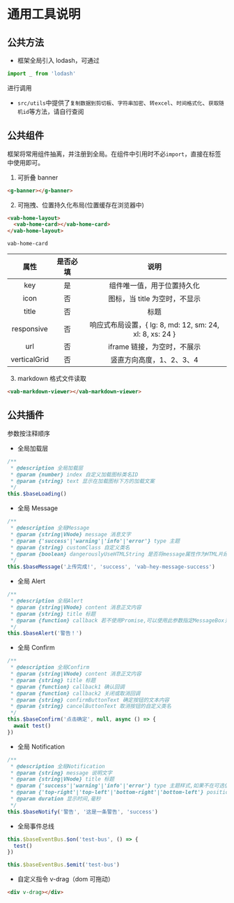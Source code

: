 # 通用工具说明

## 公共方法

- 框架全局引入 lodash，可通过

```js
import _ from 'lodash'
```

进行调用

- `src/utils`中提供了`复制数据到剪切板`、`字符串加密`、`转excel`、`时间格式化`、`获取随机id`等方法，请自行查阅

## 公共组件

框架将常用组件抽离，并注册到全局。在组件中引用时不必`import`，直接在标签中使用即可。

1. 可折叠 banner

```html
<g-banner></g-banner>
```

2. 可拖拽、位置持久化布局(位置缓存在浏览器中)

```html
<vab-home-layout>
  <vab-home-card></vab-home-card>
</vab-home-layout>
```

`vab-home-card`

|     属性     | 是否必填 |                           说明                           |
| :----------: | :------: | :------------------------------------------------------: |
|     key      |    是    |                组件唯一值，用于位置持久化                |
|     icon     |    否    |              图标，当 title 为空时，不显示               |
|    title     |    否    |                           标题                           |
|  responsive  |    否    | 响应式布局设置，{ lg: 8, md: 12, sm: 24, xl: 8, xs: 24 } |
|     url      |    否    |               iframe 链接，为空时，不展示                |
| verticalGrid |    否    |                 竖直方向高度，1、2、3、4                 |

3. markdown 格式文件读取

```html
<vab-markdown-viewer></vab-markdown-viewer>
```

## 公共插件

参数按注释顺序

- 全局加载层

```js
/**
 * @description 全局加载层
 * @param {number} index 自定义加载图标类名ID
 * @param {string} text 显示在加载图标下方的加载文案
 */
this.$baseLoading()
```

- 全局 Message

```js
/**
 * @description 全局Message
 * @param {string|VNode} message 消息文字
 * @param {'success'|'warning'|'info'|'error'} type 主题
 * @param {string} customClass 自定义类名
 * @param {boolean} dangerouslyUseHTMLString 是否将message属性作为HTML片段处理
 */
this.$baseMessage('上传完成!', 'success', 'vab-hey-message-success')
```

- 全局 Alert

```js
/**
 * @description 全局Alert
 * @param {string|VNode} content 消息正文内容
 * @param {string} title 标题
 * @param {function} callback 若不使用Promise,可以使用此参数指定MessageBox关闭后的回调
 */
this.$baseAlert('警告！')
```

- 全局 Confirm

```js
/**
 * @description 全局Confirm
 * @param {string|VNode} content 消息正文内容
 * @param {string} title 标题
 * @param {function} callback1 确认回调
 * @param {function} callback2 关闭或取消回调
 * @param {string} confirmButtonText 确定按钮的文本内容
 * @param {string} cancelButtonText 取消按钮的自定义类名
 */
this.$baseConfirm('点击确定', null, async () => {
  await test()
})
```

- 全局 Notification

```js
/**
 * @description 全局Notification
 * @param {string} message 说明文字
 * @param {string|VNode} title 标题
 * @param {'success'|'warning'|'info'|'error'} type 主题样式,如果不在可选值内将被忽略
 * @param {'top-right'|'top-left'|'bottom-right'|'bottom-left'} position 自定义弹出位置
 * @param duration 显示时间,毫秒
 */
this.$baseNotify('警告', '这是一条警告', 'success')
```

- 全局事件总线

```js
this.$baseEventBus.$on('test-bus', () => {
  test()
})

this.$baseEventBus.$emit('test-bus')
```

- 自定义指令 v-drag（dom 可拖动）

```html
<div v-drag></div>
```
